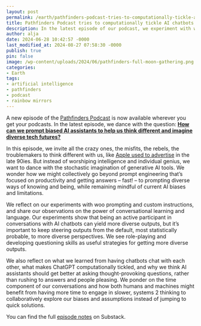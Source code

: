 ```yaml
---
layout: post
permalink: /earth/pathfinders-podcast-tries-to-computationally-tickle-ai-chatbots-to-help-us-think-different/
title: Pathfinders Podcast tries to computationally tickle AI chatbots to help us think different
description: In the latest episode of our podcast, we experiment with woo prompting and computationally ticking AI assistants to become questioning rather than just answering machines.
author: alja
date: 2024-06-28 10:42:57 -0000
last_modified_at: 2024-08-27 07:58:30 -0000
publish: true
pin: false
image: /wp-content/uploads/2024/06/pathfinders-full-moon-gathering.png
categories:
- Earth
tags:
- artificial intelligence
- pathfinders
- podcast
- rainbow mirrors
---
```

A new episode of the [Pathfinders Podcast](https://tethix.co/pathfinders/) is now available wherever you get your podcasts. In the latest episode, we dance with the question: [**How can we prompt biased AI assistants to help us think different and imagine diverse tech futures?**](https://tethix.substack.com/p/how-can-we-prompt-biased-ai-assistants)

In this episode, we invite all the crazy ones, the misfits, the rebels, the troublemakers to think different with us, like [Apple used to advertise](https://www.youtube.com/watch?v=GEPhLqwKo6g) in the late 90ies. But instead of worshiping intelligence and individual genius, we want to dance with the stochastic imagination of generative AI tools. We wonder how we might collectively go beyond prompt engineering that’s focused on productivity and getting answers – fast! – to prompting diverse ways of knowing and being, while remaining mindful of current AI biases and limitations.

We reflect on our experiments with woo prompting and custom instructions, and share our observations on the power of conversational learning and language. Our experiments show that being an active participant in conversations with AI chatbots can yield more diverse outputs, but it’s important to keep steering outputs from the default, most statistically probable, to more diverse perspectives. We see role-playing and developing questioning skills as useful strategies for getting more diverse outputs.

We also reflect on what we learned from having chatbots chat with each other, what makes ChatGPT computationally tickled, and why we think AI assistants should get better at asking thought-provoking questions, rather than rushing to answers and people pleasing. We ponder on the time component of our conversations and how both humans and machines might benefit from having more time to engage in slower, systems 2 thinking to collaboratively explore our biases and assumptions instead of jumping to quick solutions.

You can find the full [episode notes](https://tethix.substack.com/p/how-can-we-prompt-biased-ai-assistants) on Substack.

